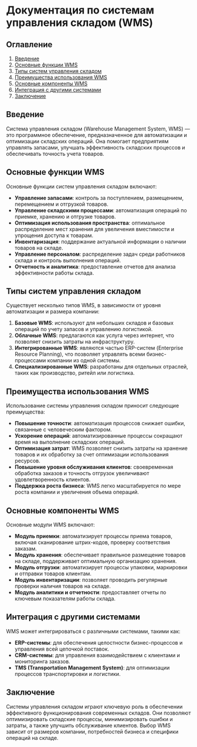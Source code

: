 # Документация по системам управления складом (WMS)

## Оглавление
1. [Введение](#введение)
2. [Основные функции WMS](#основные-функции-wms)
3. [Типы систем управления складом](#типы-систем-управления-складом)
4. [Преимущества использования WMS](#преимущества-использования-wms)
5. [Основные компоненты WMS](#основные-компоненты-wms)
6. [Интеграция с другими системами](#интеграция-с-другими-системами)
7. [Заключение](#заключение)

## Введение
Система управления складом (Warehouse Management System, WMS) — это программное обеспечение, предназначенное для автоматизации и оптимизации складских операций. Она помогает предприятиям управлять запасами, улучшать эффективность складских процессов и обеспечивать точность учета товаров.

## Основные функции WMS
Основные функции систем управления складом включают:
- **Управление запасами**: контроль за поступлением, размещением, перемещением и отгрузкой товаров.
- **Управление складскими процессами**: автоматизация операций по приемке, хранению и отгрузке товаров.
- **Оптимизация использования пространства**: оптимальное распределение мест хранения для увеличения вместимости и упрощения доступа к товарам.
- **Инвентаризация**: поддержание актуальной информации о наличии товаров на складе.
- **Управление персоналом**: распределение задач среди работников склада и контроль выполнения операций.
- **Отчетность и аналитика**: предоставление отчетов для анализа эффективности работы склада.

## Типы систем управления складом
Существует несколько типов WMS, в зависимости от уровня автоматизации и размера компании:
1. **Базовые WMS**: используют для небольших складов и базовых операций по учету запасов и управлению логистикой.
2. **Облачные WMS**: предлагаются как услуга через интернет, что позволяет снизить затраты на инфраструктуру.
3. **Интегрированные WMS**: являются частью ERP-систем (Enterprise Resource Planning), что позволяет управлять всеми бизнес-процессами компании из одной системы.
4. **Специализированные WMS**: разработаны для отдельных отраслей, таких как производство, ритейл или логистика.

## Преимущества использования WMS
Использование системы управления складом приносит следующие преимущества:
- **Повышение точности**: автоматизация процессов снижает ошибки, связанные с человеческим фактором.
- **Ускорение операций**: автоматизированные процессы сокращают время на выполнение складских операций.
- **Оптимизация затрат**: WMS позволяет снизить затраты на хранение товаров и их обработку за счет оптимизации использования ресурсов.
- **Повышение уровня обслуживания клиентов**: своевременная обработка заказов и точность отгрузок увеличивают удовлетворенность клиентов.
- **Поддержка роста бизнеса**: WMS легко масштабируется по мере роста компании и увеличения объема операций.

## Основные компоненты WMS
Основные модули WMS включают:
- **Модуль приемки**: автоматизирует процессы приема товаров, включая сканирование штрих-кодов, проверку соответствия заказам.
- **Модуль хранения**: обеспечивает правильное размещение товаров на складе, поддерживает оптимальную организацию хранения.
- **Модуль отгрузки**: автоматизирует процессы упаковки, маркировки и отправки товаров клиентам.
- **Модуль инвентаризации**: позволяет проводить регулярные проверки наличия товаров на складе.
- **Модуль аналитики и отчетности**: предоставляет отчеты по ключевым показателям работы склада.

## Интеграция с другими системами
WMS может интегрироваться с различными системами, такими как:
- **ERP-системы**: для обеспечения целостности бизнес-процессов и управления всей цепочкой поставок.
- **CRM-системы**: для управления взаимодействием с клиентами и мониторинга заказов.
- **TMS (Transportation Management System)**: для оптимизации процессов транспортировки и логистики.

## Заключение
Системы управления складом играют ключевую роль в обеспечении эффективного функционирования современных складов. Они позволяют оптимизировать складские процессы, минимизировать ошибки и затраты, а также улучшить обслуживание клиентов. Выбор WMS зависит от размеров компании, потребностей бизнеса и специфики операций на складе.
